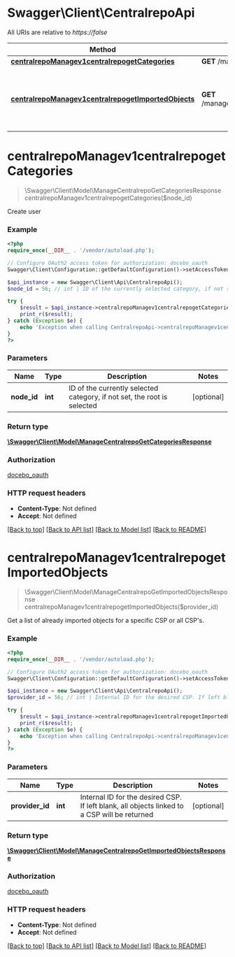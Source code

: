 # Swagger\Client\CentralrepoApi

All URIs are relative to *https://false*

Method | HTTP request | Description
------------- | ------------- | -------------
[**centralrepoManagev1centralrepogetCategories**](CentralrepoApi.md#centralrepoManagev1centralrepogetCategories) | **GET** /manage/v1/centralrepo/get_categories | Create user
[**centralrepoManagev1centralrepogetImportedObjects**](CentralrepoApi.md#centralrepoManagev1centralrepogetImportedObjects) | **GET** /manage/v1/centralrepo/get_imported_objects | Get a list of already imported objects for a specific CSP or all CSP&#39;s.


# **centralrepoManagev1centralrepogetCategories**
> \Swagger\Client\Model\ManageCentralrepoGetCategoriesResponse centralrepoManagev1centralrepogetCategories($node_id)

Create user



### Example
```php
<?php
require_once(__DIR__ . '/vendor/autoload.php');

// Configure OAuth2 access token for authorization: docebo_oauth
Swagger\Client\Configuration::getDefaultConfiguration()->setAccessToken('YOUR_ACCESS_TOKEN');

$api_instance = new Swagger\Client\Api\CentralrepoApi();
$node_id = 56; // int | ID of the currently selected category, if not set, the root is selected

try {
    $result = $api_instance->centralrepoManagev1centralrepogetCategories($node_id);
    print_r($result);
} catch (Exception $e) {
    echo 'Exception when calling CentralrepoApi->centralrepoManagev1centralrepogetCategories: ', $e->getMessage(), PHP_EOL;
}
?>
```

### Parameters

Name | Type | Description  | Notes
------------- | ------------- | ------------- | -------------
 **node_id** | **int**| ID of the currently selected category, if not set, the root is selected | [optional]

### Return type

[**\Swagger\Client\Model\ManageCentralrepoGetCategoriesResponse**](../Model/ManageCentralrepoGetCategoriesResponse.md)

### Authorization

[docebo_oauth](../../README.md#docebo_oauth)

### HTTP request headers

 - **Content-Type**: Not defined
 - **Accept**: Not defined

[[Back to top]](#) [[Back to API list]](../../README.md#documentation-for-api-endpoints) [[Back to Model list]](../../README.md#documentation-for-models) [[Back to README]](../../README.md)

# **centralrepoManagev1centralrepogetImportedObjects**
> \Swagger\Client\Model\ManageCentralrepoGetImportedObjectsResponse centralrepoManagev1centralrepogetImportedObjects($provider_id)

Get a list of already imported objects for a specific CSP or all CSP's.



### Example
```php
<?php
require_once(__DIR__ . '/vendor/autoload.php');

// Configure OAuth2 access token for authorization: docebo_oauth
Swagger\Client\Configuration::getDefaultConfiguration()->setAccessToken('YOUR_ACCESS_TOKEN');

$api_instance = new Swagger\Client\Api\CentralrepoApi();
$provider_id = 56; // int | Internal ID for the desired CSP. If left blank, all objects linked to a CSP will be returned

try {
    $result = $api_instance->centralrepoManagev1centralrepogetImportedObjects($provider_id);
    print_r($result);
} catch (Exception $e) {
    echo 'Exception when calling CentralrepoApi->centralrepoManagev1centralrepogetImportedObjects: ', $e->getMessage(), PHP_EOL;
}
?>
```

### Parameters

Name | Type | Description  | Notes
------------- | ------------- | ------------- | -------------
 **provider_id** | **int**| Internal ID for the desired CSP. If left blank, all objects linked to a CSP will be returned | [optional]

### Return type

[**\Swagger\Client\Model\ManageCentralrepoGetImportedObjectsResponse**](../Model/ManageCentralrepoGetImportedObjectsResponse.md)

### Authorization

[docebo_oauth](../../README.md#docebo_oauth)

### HTTP request headers

 - **Content-Type**: Not defined
 - **Accept**: Not defined

[[Back to top]](#) [[Back to API list]](../../README.md#documentation-for-api-endpoints) [[Back to Model list]](../../README.md#documentation-for-models) [[Back to README]](../../README.md)

